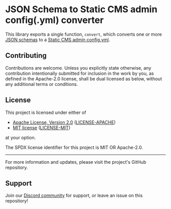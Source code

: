 # JSON Schema to Static CMS admin config(.yml) converter

This library exports a single function, `convert`, which converts one or more [JSON schemas](https://json-schema.org/) to a [Static CMS admin config.yml]().


## Contributing

Contributions are welcome. Unless you explicitly state otherwise, any contribution intentionally submitted for inclusion in the work by you, as defined in the Apache-2.0 license, shall be dual licensed as below, without any additional terms or conditions.

## License

This project is licensed under either of

- [Apache License, Version 2.0](https://www.apache.org/licenses/LICENSE-2.0) ([LICENSE-APACHE](LICENSE-APACHE))
- [MIT license](https://opensource.org/license/mit/) ([LICENSE-MIT](LICENSE-MIT))

at your option.

The SPDX license identifier for this project is MIT OR Apache-2.0.

---
For more information and updates, please visit the project's GitHub repository.

## Support

Join our [Discord community](https://discord.gg/mwKzD5gejY) for support, or leave an issue on this repository!